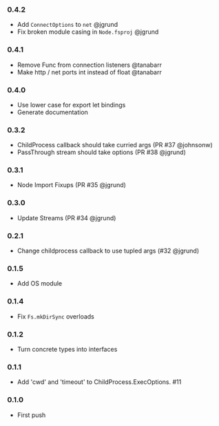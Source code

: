 ### 0.4.2

* Add `ConnectOptions` to `net` @jgrund
* Fix broken module casing in `Node.fsproj` @jgrund

### 0.4.1

* Remove Func from connection listeners @tanabarr
* Make http / net ports int instead of float @tanabarr

### 0.4.0

* Use lower case for export let bindings
* Generate documentation

### 0.3.2

* ChildProcess callback should take curried args (PR #37 @johnsonw)
* PassThrough stream should take options (PR #38 @jgrund)

### 0.3.1

* Node Import Fixups (PR #35 @jgrund)

### 0.3.0

* Update Streams (PR #34 @jgrund)

### 0.2.1

* Change childprocess callback to use tupled args (#32 @jgrund)

### 0.1.5

* Add OS module

### 0.1.4

* Fix `Fs.mkDirSync` overloads

### 0.1.2

* Turn concrete types into interfaces

### 0.1.1

* Add 'cwd' and 'timeout' to ChildProcess.ExecOptions. #11

### 0.1.0

* First push
